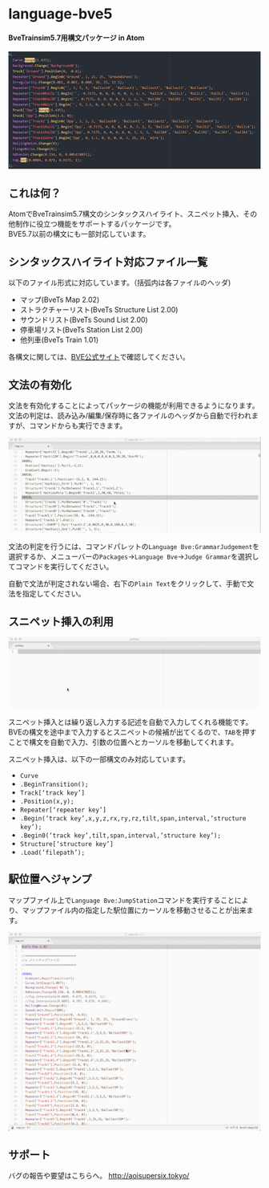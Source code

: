 # **language-bve5**
####   BveTrainsim5.7用構文パッケージ in Atom

![syntaxhighlighting](https://raw.githubusercontent.com/aoisupersix/Atom_Bve5Package/master/images/syntax.png)

## これは何？

AtomでBveTrainsim5.7構文のシンタックスハイライト、スニペット挿入、その他制作に役立つ機能をサポートするパッケージです。  
BVE5.7以前の構文にも一部対応しています。

## シンタックスハイライト対応ファイル一覧

以下のファイル形式に対応しています。（括弧内は各ファイルのヘッダ)

- マップ(BveTs Map 2.02)
- ストラクチャーリスト(BveTs Structure List 2.00)
- サウンドリスト(BveTs  Sound List 2.00)
- 停車場リスト(BveTs Station List 2.00)
- 他列車(BveTs Train 1.01)

各構文に関しては、[BVE公式サイト](http://bvets.net)で確認してください。

## 文法の有効化

文法を有効化することによってパッケージの機能が利用できるようになります。  
文法の判定は、読み込み/編集/保存時に各ファイルのヘッダから自動で行われますが、コマンドからも実行できます。

![grammarJudgement](https://raw.githubusercontent.com/aoisupersix/Atom_Bve5Package/master/images/grammarJudgement.gif)

文法の判定を行うには、コマンドパレットの```Language Bve:GrammarJudgement```を選択するか、メニューバーの```Packages```→```Language Bve```→```Judge Grammar```を選択してコマンドを実行してください。

自動で文法が判定されない場合、右下の```Plain Text```をクリックして、手動で文法を指定してください。

## スニペット挿入の利用

![snippet](https://raw.githubusercontent.com/aoisupersix/Atom_Bve5Package/master/images/snippet.gif)

スニペット挿入とは繰り返し入力する記述を自動で入力してくれる機能です。  
BVEの構文を途中まで入力するとスニペットの候補が出てくるので、```TAB```を押すことで構文を自動で入力、引数の位置へとカーソルを移動してくれます。

スニペット挿入は、以下の一部構文のみ対応しています。
- ```Curve```
- ```.BeginTransition();```
- ```Track[‘track key’]```
- ```.Position(x,y);```
- ```Repeater[‘repeater key’]```
- ```.Begin(‘track key’,x,y,z,rx,ry,rz,tilt,span,interval,’structure key’);```
- ```.Begin0(‘track key’,tilt,span,interval,’structure key’);```
- ```Structure[‘structure key’]```
- ```.Load(‘filepath’);```

## 駅位置へジャンプ

マップファイル上で```Language Bve:JumpStation```コマンドを実行することにより、マップファイル内の指定した駅位置にカーソルを移動させることが出来ます。

![jumpStation](https://raw.githubusercontent.com/aoisupersix/Atom_Bve5Package/master/images/jumpStation.gif)

## サポート

バグの報告や要望はこちらへ。
<http://aoisupersix.tokyo/>
